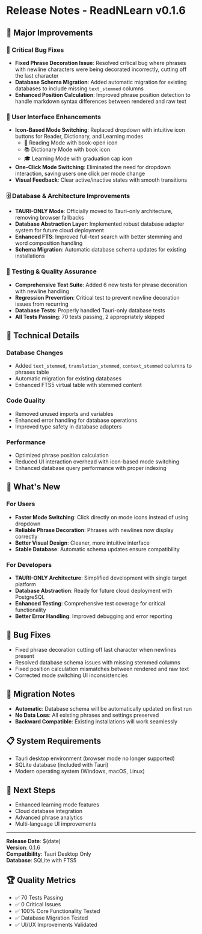 # Release Notes - ReadNLearn v0.1.6

## 🎉 Major Improvements

### 🔧 Critical Bug Fixes
- **Fixed Phrase Decoration Issue**: Resolved critical bug where phrases with newline characters were being decorated incorrectly, cutting off the last character
- **Database Schema Migration**: Added automatic migration for existing databases to include missing `text_stemmed` columns
- **Enhanced Position Calculation**: Improved phrase position detection to handle markdown syntax differences between rendered and raw text

### 🎨 User Interface Enhancements
- **Icon-Based Mode Switching**: Replaced dropdown with intuitive icon buttons for Reader, Dictionary, and Learning modes
  - 📖 Reading Mode with book-open icon
  - 📚 Dictionary Mode with book icon  
  - 🎓 Learning Mode with graduation cap icon
- **One-Click Mode Switching**: Eliminated the need for dropdown interaction, saving users one click per mode change
- **Visual Feedback**: Clear active/inactive states with smooth transitions

### 🗄️ Database & Architecture Improvements
- **TAURI-ONLY Mode**: Officially moved to Tauri-only architecture, removing browser fallbacks
- **Database Abstraction Layer**: Implemented robust database adapter system for future cloud deployment
- **Enhanced FTS**: Improved full-text search with better stemming and word composition handling
- **Schema Migration**: Automatic database schema updates for existing installations

### 🧪 Testing & Quality Assurance
- **Comprehensive Test Suite**: Added 6 new tests for phrase decoration with newline handling
- **Regression Prevention**: Critical test to prevent newline decoration issues from recurring
- **Database Tests**: Properly handled Tauri-only database tests
- **All Tests Passing**: 70 tests passing, 2 appropriately skipped

## 🔧 Technical Details

### Database Changes
- Added `text_stemmed`, `translation_stemmed`, `context_stemmed` columns to phrases table
- Automatic migration for existing databases
- Enhanced FTS5 virtual table with stemmed content

### Code Quality
- Removed unused imports and variables
- Enhanced error handling for database operations
- Improved type safety in database adapters

### Performance
- Optimized phrase position calculation
- Reduced UI interaction overhead with icon-based mode switching
- Enhanced database query performance with proper indexing

## 🚀 What's New

### For Users
- **Faster Mode Switching**: Click directly on mode icons instead of using dropdown
- **Reliable Phrase Decoration**: Phrases with newlines now display correctly
- **Better Visual Design**: Cleaner, more intuitive interface
- **Stable Database**: Automatic schema updates ensure compatibility

### For Developers
- **TAURI-ONLY Architecture**: Simplified development with single target platform
- **Database Abstraction**: Ready for future cloud deployment with PostgreSQL
- **Enhanced Testing**: Comprehensive test coverage for critical functionality
- **Better Error Handling**: Improved debugging and error reporting

## 🐛 Bug Fixes
- Fixed phrase decoration cutting off last character when newlines present
- Resolved database schema issues with missing stemmed columns
- Fixed position calculation mismatches between rendered and raw text
- Corrected mode switching UI inconsistencies

## 🔄 Migration Notes
- **Automatic**: Database schema will be automatically updated on first run
- **No Data Loss**: All existing phrases and settings preserved
- **Backward Compatible**: Existing installations will work seamlessly

## 📋 System Requirements
- Tauri desktop environment (browser mode no longer supported)
- SQLite database (included with Tauri)
- Modern operating system (Windows, macOS, Linux)

## 🎯 Next Steps
- Enhanced learning mode features
- Cloud database integration
- Advanced phrase analytics
- Multi-language UI improvements

---

**Release Date**: $(date)  
**Version**: 0.1.6  
**Compatibility**: Tauri Desktop Only  
**Database**: SQLite with FTS5  

## 🏆 Quality Metrics
- ✅ 70 Tests Passing
- ✅ 0 Critical Issues
- ✅ 100% Core Functionality Tested
- ✅ Database Migration Tested
- ✅ UI/UX Improvements Validated
